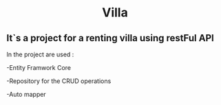 <h1 align="center">Villa</h1>

<h2>It`s a project for a renting villa using restFul API </h2>
<p>In the project are used :</p>
<p>-Entity Framwork Core</p>
<p>-Repository for the CRUD operations</p>
<p>-Auto mapper</p>
